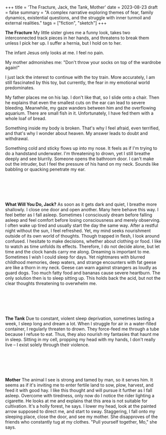+++
title = 'The Fracture, Jack, the Tank, Mother'
date = 2023-08-23
draft = false
summary = "A complex narrative exploring themes of fear, family dynamics, existential questions, and the struggle with inner turmoil and external realities."
tags = ["fiction", "sketch"]
+++

**The Fracture**
My little sister gives me a funny look, takes two interconnected track pieces in her hands, and threatens to break them unless I pick her up. I suffer a hernia, but I hold on to her.

The infant Jesus only looks at me. I feel no pain.

My mother admonishes me: "Don't throw your socks on top of the wardrobe again!"

I just lack the interest to continue with the toy train. More accurately, I am still fascinated by this toy, but currently, the fear in my emotional world predominates.

My father places me on his lap. I don't like that, so I slide onto a chair. Then he explains that even the smallest cuts on the ear can lead to severe bleeding. Meanwhile, my gaze wanders between him and the overflowing aquarium. There are small fish in it. Unfortunately, I have fed them with a whole loaf of bread.

Something inside my body is broken. That's why I feel afraid, even terrified, and that's why I wonder about heaven. My answer leads to doubt and withdrawal.

Something cold and sticky flows up into my nose. It feels as if I'm trying to do a handstand underwater. I'm threatening to drown, yet I still breathe deeply and see blurrily. Someone opens the bathroom door. I can't make out the intruder, but I feel the pressure of his hand on my neck. Sounds like babbling or quacking penetrate my ear.

</br></br>
</br></br>

**What Will You Do, Jack?**
As soon as it gets dark and quiet, I breathe more shallowly. I close one door and open another. Many here behave this way. I feel better as I fall asleep. Sometimes I consciously dream before falling asleep and feel comfort before losing consciousness and merely observing. I often wake up tired and usually start the day the same way. After a restful night without the sun, I feel refreshed. Yet, my mind seeks nourishment outside of its own world of thoughts. Though trapped in flesh, I look around confused. I hesitate to make decisions, whether about clothing or food. I like to watch as time unfolds its effects. Therefore, I do not decide alone, but let time and the clock hands carry me along. Dreaming is important to me. Sometimes I wish I could sleep for days. Yet nightmares with blurred childhood memories, deep waters, and strange encounters with fat geese are like a thorn in my neck. Geese can warn against strangers as loudly as guard dogs. Too much fatty food and bananas cause severe heartburn. The only solution then is to sleep sitting up. This holds back the acid, but not the clear thoughts threatening to overwhelm me.

</br></br>
</br></br>

**The Tank**
Due to constant, violent sleep deprivation, sometimes lasting a week, I sleep long and dream a lot. When I struggle for air in a water-filled container, I regularly threaten to drown. They force-feed me through a tube because I refuse to eat. Thus, they also nourish my fantasies that haunt me in sleep. Sitting in my cell, propping my head with my hands, I don't really live – I exist solely through their violence.

</br></br>
</br></br>

**Mother**
The animal I see is strong and tamed by man, so it serves him. It seems as if it's inviting me to enter fertile land to sow, plow, harvest, and feed it with good hay. I like this thought and will pursue it further as I fall asleep. Overcome with tiredness, only now do I notice the rider lighting a cigarette. He looks at me and explains that this area is not suitable for cultivation. It's a holly forest, he says. I lower my head, look at the painted arrow supposed to direct me, and start to sway. Staggering, I fall onto my sleeping place, close the door, and see my mother. She disapproves of the friends who constantly tug at my clothes. "Pull yourself together, Mo," she says.